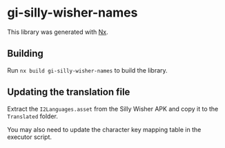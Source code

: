 # gi-silly-wisher-names

This library was generated with [Nx](https://nx.dev).

## Building

Run `nx build gi-silly-wisher-names` to build the library.

## Updating the translation file

Extract the `I2Languages.asset` from the Silly Wisher APK and copy it to the
`Translated` folder.

You may also need to update the character key mapping table in the executor
script.
